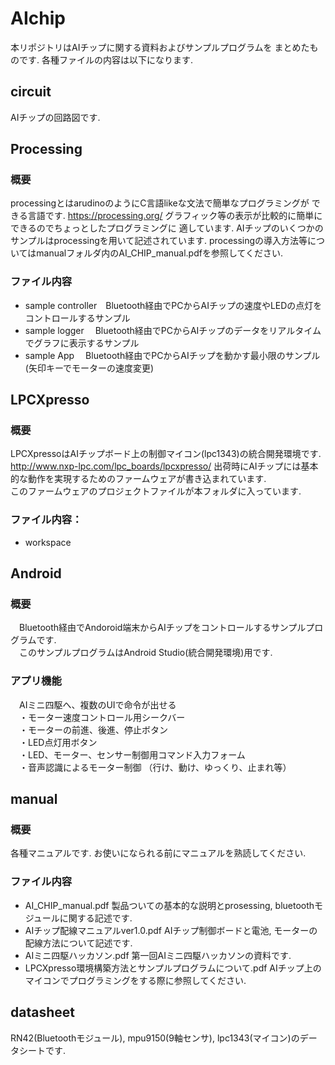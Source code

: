 # AIchip

本リポジトリはAIチップに関する資料およびサンプルプログラムを
まとめたものです.  各種ファイルの内容は以下になります.  

## circuit  
AIチップの回路図です.



## Processing  

### 概要

processingとはarudinoのようにC言語likeな文法で簡単なプログラミングが
できる言語です. <https://processing.org/>
グラフィック等の表示が比較的に簡単にできるのでちょっとしたプログラミングに
適しています.  AIチップのいくつかのサンプルはprocessingを用いて記述されています.
processingの導入方法等についてはmanualフォルダ内のAI_CHIP_manual.pdfを参照してください.  


### ファイル内容

 * sample controller　Bluetooth経由でPCからAIチップの速度やLEDの点灯をコントロールするサンプル      
 * sample logger    　Bluetooth経由でPCからAIチップのデータをリアルタイムでグラフに表示するサンプル
 * sample App       　Bluetooth経由でPCからAIチップを動かす最小限のサンプル(矢印キーでモーターの速度変更)


## LPCXpresso  

### 概要

LPCXpressoはAIチップボード上の制御マイコン(lpc1343)の統合開発環境です.  
<http://www.nxp-lpc.com/lpc_boards/lpcxpresso/>
出荷時にAIチップには基本的な動作を実現するためのファームウェアが書き込まれています.  
このファームウェアのプロジェクトファイルが本フォルダに入っています.


### ファイル内容：
 * workspace




## Android 

### 概要

　Bluetooth経由でAndoroid端末からAIチップをコントロールするサンプルプログラムです.  
　このサンプルプログラムはAndroid Studio(統合開発環境)用です.

### アプリ機能
  
　AIミニ四駆へ、複数のUIで命令が出せる  
　・モーター速度コントロール用シークバー  
　・モーターの前進、後進、停止ボタン  
　・LED点灯用ボタン  
　・LED、モーター、センサー制御用コマンド入力フォーム  
　・音声認識によるモーター制御 （行け、動け、ゆっくり、止まれ等） 


## manual  

### 概要

各種マニュアルです.  お使いになられる前にマニュアルを熟読してください.


### ファイル内容

 * AI_CHIP_manual.pdf  製品ついての基本的な説明とprosessing, bluetoothモジュールに関する記述です.      
 * AIチップ配線マニュアルver1.0.pdf  AIチップ制御ボードと電池, モーターの配線方法について記述です.
 * AIミニ四駆ハッカソン.pdf  第一回AIミニ四駆ハッカソンの資料です.
 * LPCXpresso環境構築方法とサンプルプログラムについて.pdf  AIチップ上のマイコンでプログラミングをする際に参照してください. 

## datasheet  

RN42(Bluetoothモジュール), mpu9150(9軸センサ), lpc1343(マイコン)のデータシートです.  



